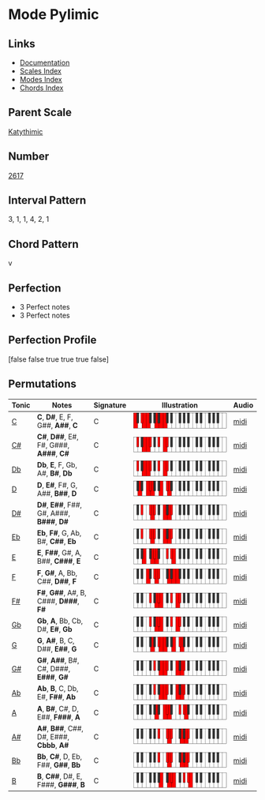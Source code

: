 # Mode Pylimic

## Links

- [Documentation](index.md)
- [Scales Index](Scales.md)
- [Modes Index](Modes.md)
- [Chords Index](Chords.md)

## Parent Scale

[Katythimic](ScaleKatythimic.md)

## Number

[2617](https://ianring.com/musictheory/scales/2617)

## Interval Pattern

3, 1, 1, 4, 2, 1

## Chord Pattern

v

## Perfection

- 3 Perfect notes
- 3 Perfect notes

## Perfection Profile

[false false true true true false]

## Permutations

| Tonic | Notes | Signature | Illustration | Audio |
|-------|-------|-----------|--------------|-------|
| [C](ModeCNaturalPylimic.md) | **C**, **D#**, E, F, G##, **A##**, **C** | C | ![CNaturalPylimic](ModeCNaturalPylimic.png) | [midi](https://github.com/edipermadi/music/blob/main/docs/ModeCNaturalPylimic.mid?raw=true) |
| [C#](ModeCSharpPylimic.md) | **C#**, **D##**, E#, F#, G###, **A###**, **C#** | C | ![CSharpPylimic](ModeCSharpPylimic.png) | [midi](https://github.com/edipermadi/music/blob/main/docs/ModeCSharpPylimic.mid?raw=true) |
| [Db](ModeDFlatPylimic.md) | **Db**, **E**, F, Gb, A#, **B#**, **Db** | C | ![DFlatPylimic](ModeDFlatPylimic.png) | [midi](https://github.com/edipermadi/music/blob/main/docs/ModeDFlatPylimic.mid?raw=true) |
| [D](ModeDNaturalPylimic.md) | **D**, **E#**, F#, G, A##, **B##**, **D** | C | ![DNaturalPylimic](ModeDNaturalPylimic.png) | [midi](https://github.com/edipermadi/music/blob/main/docs/ModeDNaturalPylimic.mid?raw=true) |
| [D#](ModeDSharpPylimic.md) | **D#**, **E##**, F##, G#, A###, **B###**, **D#** | C | ![DSharpPylimic](ModeDSharpPylimic.png) | [midi](https://github.com/edipermadi/music/blob/main/docs/ModeDSharpPylimic.mid?raw=true) |
| [Eb](ModeEFlatPylimic.md) | **Eb**, **F#**, G, Ab, B#, **C##**, **Eb** | C | ![EFlatPylimic](ModeEFlatPylimic.png) | [midi](https://github.com/edipermadi/music/blob/main/docs/ModeEFlatPylimic.mid?raw=true) |
| [E](ModeENaturalPylimic.md) | **E**, **F##**, G#, A, B##, **C###**, **E** | C | ![ENaturalPylimic](ModeENaturalPylimic.png) | [midi](https://github.com/edipermadi/music/blob/main/docs/ModeENaturalPylimic.mid?raw=true) |
| [F](ModeFNaturalPylimic.md) | **F**, **G#**, A, Bb, C##, **D##**, **F** | C | ![FNaturalPylimic](ModeFNaturalPylimic.png) | [midi](https://github.com/edipermadi/music/blob/main/docs/ModeFNaturalPylimic.mid?raw=true) |
| [F#](ModeFSharpPylimic.md) | **F#**, **G##**, A#, B, C###, **D###**, **F#** | C | ![FSharpPylimic](ModeFSharpPylimic.png) | [midi](https://github.com/edipermadi/music/blob/main/docs/ModeFSharpPylimic.mid?raw=true) |
| [Gb](ModeGFlatPylimic.md) | **Gb**, **A**, Bb, Cb, D#, **E#**, **Gb** | C | ![GFlatPylimic](ModeGFlatPylimic.png) | [midi](https://github.com/edipermadi/music/blob/main/docs/ModeGFlatPylimic.mid?raw=true) |
| [G](ModeGNaturalPylimic.md) | **G**, **A#**, B, C, D##, **E##**, **G** | C | ![GNaturalPylimic](ModeGNaturalPylimic.png) | [midi](https://github.com/edipermadi/music/blob/main/docs/ModeGNaturalPylimic.mid?raw=true) |
| [G#](ModeGSharpPylimic.md) | **G#**, **A##**, B#, C#, D###, **E###**, **G#** | C | ![GSharpPylimic](ModeGSharpPylimic.png) | [midi](https://github.com/edipermadi/music/blob/main/docs/ModeGSharpPylimic.mid?raw=true) |
| [Ab](ModeAFlatPylimic.md) | **Ab**, **B**, C, Db, E#, **F##**, **Ab** | C | ![AFlatPylimic](ModeAFlatPylimic.png) | [midi](https://github.com/edipermadi/music/blob/main/docs/ModeAFlatPylimic.mid?raw=true) |
| [A](ModeANaturalPylimic.md) | **A**, **B#**, C#, D, E##, **F###**, **A** | C | ![ANaturalPylimic](ModeANaturalPylimic.png) | [midi](https://github.com/edipermadi/music/blob/main/docs/ModeANaturalPylimic.mid?raw=true) |
| [A#](ModeASharpPylimic.md) | **A#**, **B##**, C##, D#, E###, **Cbbb**, **A#** | C | ![ASharpPylimic](ModeASharpPylimic.png) | [midi](https://github.com/edipermadi/music/blob/main/docs/ModeASharpPylimic.mid?raw=true) |
| [Bb](ModeBFlatPylimic.md) | **Bb**, **C#**, D, Eb, F##, **G##**, **Bb** | C | ![BFlatPylimic](ModeBFlatPylimic.png) | [midi](https://github.com/edipermadi/music/blob/main/docs/ModeBFlatPylimic.mid?raw=true) |
| [B](ModeBNaturalPylimic.md) | **B**, **C##**, D#, E, F###, **G###**, **B** | C | ![BNaturalPylimic](ModeBNaturalPylimic.png) | [midi](https://github.com/edipermadi/music/blob/main/docs/ModeBNaturalPylimic.mid?raw=true) |
